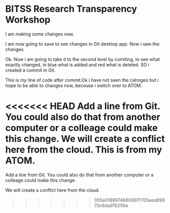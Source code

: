 # BITSS Research Transparency Workshop
I am making some changes now.

I am now going to save to see changes in Git desktop app.
Now i saw the changes.

Ok. Now i am going to take it to the second level by comiting, to see what exactly changed, in blue what is added and red what is deleted. SO i created a commit in Git.

This is my line of code after commit.Ok i have not seen the cahnges but i hope to be able to changes now, becouse i switch over to ATOM.

<<<<<<< HEAD
Add a line from Git. You could also do that from another computer or a colleage could make this change.
We will create a conflict here from the cloud. This is from my ATOM. 
=======
Add a line from Git. You could also do that from another computer or a colleage could make this change. 

We will create a conflict here from the cloud. 
>>>>>>> 055a0189974660697f705aea89870c6da915256e
